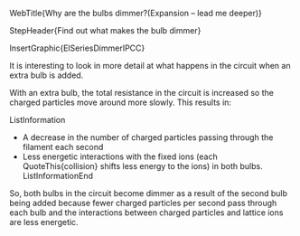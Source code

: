 WebTitle{Why are the bulbs dimmer?(Expansion &ndash; lead me deeper)}

StepHeader{Find out what makes the bulb dimmer}

InsertGraphic{ElSeriesDimmerIPCC}

It is interesting to look in more detail at what happens in the circuit when an extra bulb is added.

With an extra bulb, the total resistance in the circuit is increased so the charged particles move around more slowly. This results in:

ListInformation
- A decrease in the number of charged particles passing through the filament each second
- Less energetic interactions with the fixed ions (each QuoteThis{collision} shifts less energy to the ions) in both bulbs.
ListInformationEnd

So, both bulbs in the circuit become dimmer as a result of the second bulb being added because fewer charged particles per second pass through each bulb and the interactions between charged particles and lattice ions are less energetic.

